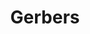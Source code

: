 ---
ee_id: '2214'
site: '1'
type: '2'
url: 2012-096-gerbers
title: Gerbers
year: '2012'
display_year: '2012'
medium: Pen on paper
dims: 24 X 36 inches
pitch: ''
ps: ''
live_url: ''
related: ''
youtube: ''
related_code: ''
imgs: gerbers-2012-096-digital-full-database-ih.jpg
subheading: ''
download: ''
add_credit: ''
commission: ''
layout: things-i-made
---